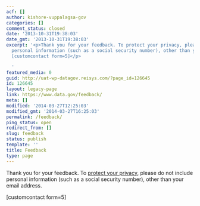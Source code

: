 ```yaml
---
acf: []
author: kishore-vuppalagsa-gov
categories: []
comment_status: closed
date: '2013-10-31T19:38:03'
date_gmt: '2013-10-31T19:38:03'
excerpt: '<p>Thank you for your feedback. To protect your privacy, please do not include
  personal information (such as a social security number), other than your email address.
  [customcontact form=5]</p>

  '
featured_media: 0
guid: http://uat-wp-datagov.reisys.com/?page_id=126645
id: 126645
layout: legacy-page
link: https://www.data.gov/feedback/
meta: []
modified: '2014-03-27T12:25:03'
modified_gmt: '2014-03-27T16:25:03'
permalink: /feedback/
ping_status: open
redirect_from: []
slug: feedback
status: publish
template: ''
title: Feedback
type: page
---
```

Thank you for your feedback. To [protect your privacy,](http://www.data.gov/privacy-policy) please do not include personal information (such as a social security number), other than your email address.


[customcontact form=5]


